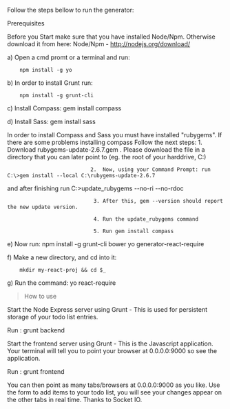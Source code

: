 Follow the steps bellow to run the generator:

Prerequisites

Before you Start make sure that you have installed Node/Npm. Otherwise download it
from here: Node/Npm - http://nodejs.org/download/

a) Open a cmd promt or a terminal and run: 
        
        npm install -g yo
                          
b) In order to install Grunt run:
        
        npm install -g grunt-cli

c) Install Compass:
        gem install compass

d) Install Sass:
        gem install sass

In order to install Compass and Sass you must have installed "rubygems". If there are some problems installing
compass Follow the next steps: 1. Download rubygems-update-2.6.7.gem . Please download the file in a directory that you can later point to
 (eg. the root of your harddrive, C:\)                              
                               
                               2.  Now, using your Command Prompt: run C:\>gem install --local C:\rubygems-update-2.6.7
 and after finishing run C:\>update_rubygems --no-ri --no-rdoc

                                3. After this, gem --version should report the new update version.

                                4. Run the update_rubygems command

                                5. Run gem install compass

e) Now run: npm install -g grunt-cli bower yo generator-react-require

f) Make a new directory, and cd into it:
    
        mkdir my-react-proj && cd $_

g) Run the command:  yo react-require

 > How to use

Start the Node Express server using Grunt - This is used for persistent storage of your todo list entries.

Run : grunt backend

Start the frontend server using Grunt - This is the Javascript application. Your terminal will tell you to point your browser at 0.0.0.0:9000 so see the application.

Run : grunt frontend

You can then point as many tabs/browsers at 0.0.0.0:9000 as you like. Use the form to add items to your todo list, you will see your changes appear on the other tabs in real time. Thanks to Socket IO.